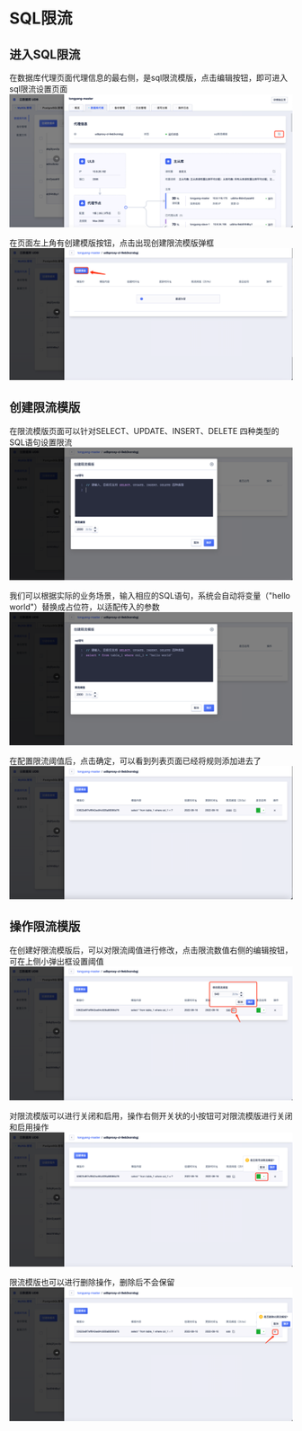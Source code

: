 # SQL限流


## 进入SQL限流

在数据库代理页面代理信息的最右侧，是sql限流模版，点击编辑按钮，即可进入sql限流设置页面
![image](/images/flow-control-1.png)

在页面左上角有创建模版按钮，点击出现创建限流模版弹框
![image](/images/flow-control-2.png)

## 创建限流模版

在限流模版页面可以针对SELECT、UPDATE、INSERT、DELETE 四种类型的SQL语句设置限流
![image](/images/flow-control-3.png)

我们可以根据实际的业务场景，输入相应的SQL语句，系统会自动将变量（"hello world"）替换成占位符，以适配传入的参数
![image](/images/flow-control-4.png)

在配置限流阈值后，点击确定，可以看到列表页面已经将规则添加进去了
![image](/images/flow-control-5.png)

## 操作限流模版

在创建好限流模版后，可以对限流阈值进行修改，点击限流数值右侧的编辑按钮，可在上侧小弹出框设置阈值
![image](/images/flow-control-6.png)

对限流模版可以进行关闭和启用，操作右侧开关状的小按钮可对限流模版进行关闭和启用操作
![image](/images/flow-control-7.png)

限流模版也可以进行删除操作，删除后不会保留
![image](/images/flow-control-8.png)